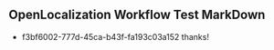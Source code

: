 ## OpenLocalization Workflow Test MarkDown

* f3bf6002-777d-45ca-b43f-fa193c03a152 
thanks!



<!--HONumber=Jan16_HO4-->
